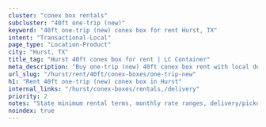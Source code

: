 ```yaml
---
cluster: "conex box rentals"
subcluster: "40ft one-trip (new)"
keyword: "40ft one-trip (new) conex box for rent Hurst, TX"
intent: "Transactional-Local"
page_type: "Location-Product"
city: "Hurst, TX"
title_tag: "Hurst 40ft conex box for rent | LC Container"
meta_description: "Buy one-trip (new) 40ft conex box rent with local delivery in Hurst, TX. LC Container — local Since 2003. Request a fast quote today."
url_slug: "/hurst/rent/40ft/conex-boxes/one-trip-new"
h1: "Rent 40ft one-trip (new) conex box in Hurst"
internal_links: "/hurst/conex-boxes/rentals,/delivery"
priority: 2
notes: "State minimum rental terms, monthly rate ranges, delivery/pickup fees, service area."
noindex: true
---
```


<!-- TODO: Add unique city/inventory copy, images, and internal links here. -->
